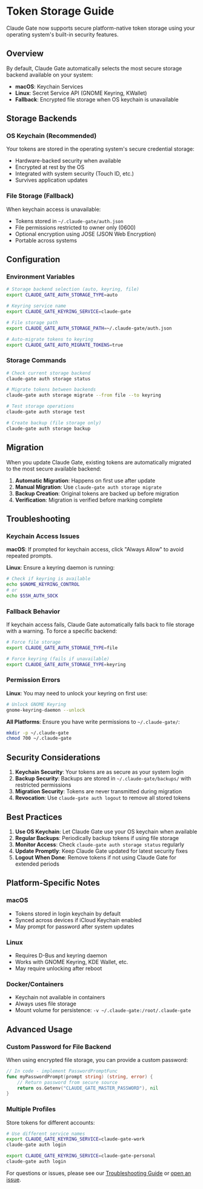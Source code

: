 # Token Storage Guide

Claude Gate now supports secure platform-native token storage using your operating system's built-in security features.

## Overview

By default, Claude Gate automatically selects the most secure storage backend available on your system:

- **macOS**: Keychain Services
- **Linux**: Secret Service API (GNOME Keyring, KWallet)
- **Fallback**: Encrypted file storage when OS keychain is unavailable

## Storage Backends

### OS Keychain (Recommended)
Your tokens are stored in the operating system's secure credential storage:
- Hardware-backed security when available
- Encrypted at rest by the OS
- Integrated with system security (Touch ID, etc.)
- Survives application updates

### File Storage (Fallback)
When keychain access is unavailable:
- Tokens stored in `~/.claude-gate/auth.json`
- File permissions restricted to owner only (0600)
- Optional encryption using JOSE (JSON Web Encryption)
- Portable across systems

## Configuration

### Environment Variables

```bash
# Storage backend selection (auto, keyring, file)
export CLAUDE_GATE_AUTH_STORAGE_TYPE=auto

# Keyring service name
export CLAUDE_GATE_KEYRING_SERVICE=claude-gate

# File storage path
export CLAUDE_GATE_AUTH_STORAGE_PATH=~/.claude-gate/auth.json

# Auto-migrate tokens to keyring
export CLAUDE_GATE_AUTO_MIGRATE_TOKENS=true
```

### Storage Commands

```bash
# Check current storage backend
claude-gate auth storage status

# Migrate tokens between backends
claude-gate auth storage migrate --from file --to keyring

# Test storage operations
claude-gate auth storage test

# Create backup (file storage only)
claude-gate auth storage backup
```

## Migration

When you update Claude Gate, existing tokens are automatically migrated to the most secure available backend:

1. **Automatic Migration**: Happens on first use after update
2. **Manual Migration**: Use `claude-gate auth storage migrate`
3. **Backup Creation**: Original tokens are backed up before migration
4. **Verification**: Migration is verified before marking complete

## Troubleshooting

### Keychain Access Issues

**macOS**: If prompted for keychain access, click "Always Allow" to avoid repeated prompts.

**Linux**: Ensure a keyring daemon is running:
```bash
# Check if keyring is available
echo $GNOME_KEYRING_CONTROL
# or
echo $SSH_AUTH_SOCK
```

### Fallback Behavior

If keychain access fails, Claude Gate automatically falls back to file storage with a warning. To force a specific backend:

```bash
# Force file storage
export CLAUDE_GATE_AUTH_STORAGE_TYPE=file

# Force keyring (fails if unavailable)
export CLAUDE_GATE_AUTH_STORAGE_TYPE=keyring
```

### Permission Errors

**Linux**: You may need to unlock your keyring on first use:
```bash
# Unlock GNOME Keyring
gnome-keyring-daemon --unlock
```

**All Platforms**: Ensure you have write permissions to `~/.claude-gate/`:
```bash
mkdir -p ~/.claude-gate
chmod 700 ~/.claude-gate
```

## Security Considerations

1. **Keychain Security**: Your tokens are as secure as your system login
2. **Backup Security**: Backups are stored in `~/.claude-gate/backups/` with restricted permissions
3. **Migration Security**: Tokens are never transmitted during migration
4. **Revocation**: Use `claude-gate auth logout` to remove all stored tokens

## Best Practices

1. **Use OS Keychain**: Let Claude Gate use your OS keychain when available
2. **Regular Backups**: Periodically backup tokens if using file storage
3. **Monitor Access**: Check `claude-gate auth storage status` regularly
4. **Update Promptly**: Keep Claude Gate updated for latest security fixes
5. **Logout When Done**: Remove tokens if not using Claude Gate for extended periods

## Platform-Specific Notes

### macOS
- Tokens stored in login keychain by default
- Synced across devices if iCloud Keychain enabled
- May prompt for password after system updates

### Linux
- Requires D-Bus and keyring daemon
- Works with GNOME Keyring, KDE Wallet, etc.
- May require unlocking after reboot

### Docker/Containers
- Keychain not available in containers
- Always uses file storage
- Mount volume for persistence: `-v ~/.claude-gate:/root/.claude-gate`

## Advanced Usage

### Custom Password for File Backend

When using encrypted file storage, you can provide a custom password:

```go
// In code - implement PasswordPromptFunc
func myPasswordPrompt(prompt string) (string, error) {
    // Return password from secure source
    return os.Getenv("CLAUDE_GATE_MASTER_PASSWORD"), nil
}
```

### Multiple Profiles

Store tokens for different accounts:

```bash
# Use different service names
export CLAUDE_GATE_KEYRING_SERVICE=claude-gate-work
claude-gate auth login

export CLAUDE_GATE_KEYRING_SERVICE=claude-gate-personal  
claude-gate auth login
```

For questions or issues, please see our [Troubleshooting Guide](./troubleshooting.md) or [open an issue](https://github.com/ml0-1337/claude-gate/issues).